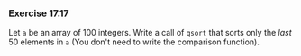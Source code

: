 ### Exercise 17.17

Let `a` be an array of 100 integers. Write a call of `qsort` that sorts only the
*last* 50 elements in `a` (You don't need to write the comparison function).
